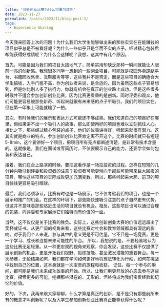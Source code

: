 ```yaml
---
title: '创新创业比赛为什么需要包装呢'
date: 2023-11-27
permalink: /posts/2023/11/blog-post-3/
tags:
  - Experience Sharing
---
```


今天我来回答上次的问题！为什么我们大学生能够做出来的那些实实在在能赚钱的项目似乎总是不被看好呢？为什么一些似乎只是华而不实的点子，经过精心包装后却能获得好成绩呢？为什么会这样呢？我想，这其中有几个原因。

首先，可能是因为我们的项目太接地气了，简单实用却缺乏那种一瞬间就能让人眼前一亮的创新感。我想很多同学一想到的一些创业项目，可能就是校园外卖跑腿平台、书籍回收售卖、洗鞋服务等等，这些我并不是否定，而是这些项目的确适合大学生搞钱，入手门槛不高，作为创业者来说，是合适的，因为虽然这些点子容易想到，但是你比别人多了执行力，你就有机会在真正的创业路上成功。但是这些很多时候并不适合参加创新创业比赛，因为比赛更看重的是创新。同时评委和观众，他们可能更容易被那些新奇、听起来就很有未来感的点子所吸引。我们的项目实在，但在第一印象上可能就输了一拍。

其次，有时候我们的展示和表达方式可能还不够成熟。我们知道自己的项目好在哪里，但如果讲不出一个吸引人的故事，那么即使再好的项目也难以立刻抓住人心。相比之下，那些经过精心包装的点子，他们的故事讲得好，听起来就很有潜力。这其实就是商业的特点，参加创新创业比赛肯定离不开这个。比赛的时间就只有短短5-8min，这个要讲好一个项目，把项目所有亮点都阐述清楚，是非常有技术含量的。这就像是，我们在面试或写简历时，不仅要展示自己的能力，还要学会如何包装和表达自己。

接着，我们在台上路演的时候，要把这看作是一场拉投资的过程。怎样在短短的几分钟内吸引到评委和投资者的注意？投资者可能更倾向于那些可能带来巨大回报的项目，哪怕这些项目的实际成败更加充满变数。所以，那些听起来大胆、前卫的项目往往更容易吸引眼球。


最后，我们必须承认，比赛有时也是一场展示。它不仅考验我们的项目，也是一个展示和推广的机会。在这样的环境下，那些能快速吸引注意的点子自然更有优势。但这并不意味着那些贴近生活的项目就没有机会。相反，这些项目也可以通过合理的包装，向评委和专家展示它们独特而有价值的一面。


当然，这不仅仅是关于比赛的胜负。实际上，这些创新创业大赛的价值远远超出了奖杯或证书。从更广阔的视角来看，这些比赛对社会和教育领域都具有深远的影响。对于我们个人来说，参与其中的意义更是不可估量。它不只是一场竞赛，更是一个学习、成长和连接未来可能性的平台。
所以，我想说的是，不要轻易地认为这些比赛无足轻重。从一种更宏观的视角来观察，你会发现，这些比赛不仅提供了展示创新的机会，更是开拓我们视野、锻炼技能、甚至激发潜能的重要舞台。每一次参赛，无论结果如何，我们都在学习如何更好地将想法转化为行动，如何在挑战中找到自己的位置，这本身就是一次宝贵的旅程和收获。
记住，每一个参与的瞬间，都可能是我们未来成功故事的开始。所以，让我们用更开放的心态去参与这些比赛，探索更多的可能，挖掘那些潜在的、无形的、但终将成为我们宝贵经验和记忆的价值。


好的，下次，我再来跟大家聊聊，什么才算是真正的创新，是不是只有那些前所未有的概念才叫创新呢？以及大学生参加创新创业比赛真正能够获得什么呢？
